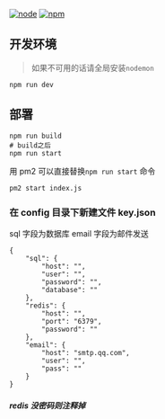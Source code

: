 [![node](https://img.shields.io/node/v/node.svg)](http://adtk.cn)
[![npm](https://img.shields.io/npm/v/npm.svg)](http://adtk.cn)

## 开发环境

> 如果不可用的话请全局安装`nodemon`

```
npm run dev
```

## 部署

```
npm run build
# build之后
npm run start
```

用 pm2 可以直接替换`npm run start` 命令

```
pm2 start index.js
```

### 在 config 目录下新建文件 key.json

sql 字段为数据库
email 字段为邮件发送

```
{
    "sql": {
        "host": "",
        "user": "",
        "password": "",
        "database": ""
    },
    "redis": {
        "host": "",
        "port": "6379",
        "password": ""
    },
    "email": {
        "host": "smtp.qq.com",
        "user": "",
        "pass": ""
    }
}
```

##### redis 没密码则注释掉
